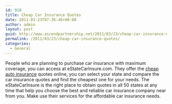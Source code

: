 ```yaml
---
id: 918
title: Cheap Car Insurance Quotes
date: 2011-03-23T07:36:46+00:00
author: admin
layout: post
guid: http://www.ascendpartnership.net/2011/03/23/cheap-car-insurance-quotes/
permalink: /2011/03/23/cheap-car-insurance-quotes/
categories:
  - General
---
```

People who are planning to purchase car insurance with maximum coverage, you can access at eStateCarInsure.com. They offer the [cheap auto insurance](http://www.estatecarinsure.com/) quotes online, you can select your state and compare the car insurance quotes and find the cheapest one for your needs. The eStateCarInsure is the right place to obtain quotes in all 50 states at any time that help you choose the best and reliable car insurance company near from you. Make use their services for the affordable car insurance needs.